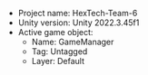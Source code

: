 <!-- UNITY CODE ASSIST INSTRUCTIONS START -->
- Project name: HexTech-Team-6
- Unity version: Unity 2022.3.45f1
- Active game object:
  - Name: GameManager
  - Tag: Untagged
  - Layer: Default
<!-- UNITY CODE ASSIST INSTRUCTIONS END -->